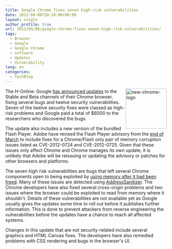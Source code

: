 ```yaml
---
title: Google Chrome fixes seven high-risk vulnerabilities
date: 2012-04-06T20:28:00+00:00
layout: single
author_profile: true
url: 2012/04/06/google-chrome-fixes-seven-high-risk-vulnerabilities/
tags:
  - Browser
  - Google
  - Google Chrome
  - software
  - Updates
  - Vulnerability
lang: en
categories: 
  - TechBlog
---
```

[<img title="new-chrome-logo" border="0" alt="new-chrome-logo" align="right" src="http://lh3.ggpht.com/-21hvbRz1hww/T39K4ZcSLwI/AAAAAAAAFbM/O1ibokDSomQ/new-chrome-logo_thumb%25255B1%25255D.png?imgmax=800" width="128" height="125" />](http://lh6.ggpht.com/-oBFEuHM2jXA/T39Ky857ckI/AAAAAAAAFbE/2TO8aqTx9KY/s1600-h/new-chrome-logo%25255B3%25255D.png)The H-Online: Google [has announced updates](http://googlechromereleases.blogspot.co.uk/2012/04/stable-and-beta-channel-updates.html) to the Stable and Beta channels of their Chrome browser, fixing several bugs and twelve security vulnerabilities. Seven of the twelve security fixes were classed as high-risk problems and Google paid a total of $6000 to the researchers who discovered the bugs. 

The update also includes a new version of the bundled Flash Player. Adobe have revised the Flash Player advisory from the [end of March](http://www.h-online.com/news/item/Patch-for-Adobe-Flash-closes-two-critical-security-holes-1486334.html) to include fixes for a Chrome/Flash only pair of memory corruption issues listed as CVE-2012-0724 and CVE-2012-0725. Given that these issues only affect Chrome and Chrome manages its own update, it is unlikely that Adobe will be reissuing or updating the advisory or patches for other browsers and platforms. 

The seven high risk vulnerabilities are bugs that left several Chrome components open to being exploited by [using memory after it had been freed](https://www.owasp.org/index.php/Using_freed_memory). Many of these issues are detected using [AddressSanitizer](http://code.google.com/p/address-sanitizer/wiki/AddressSanitizer). The Chrome developers have also fixed several cross-origin problems and two issues where the browser could be exploited to read from memory where it shouldn't. Details of these vulnerabilities are not available yet as Google usually gives the updates some time to roll out before it publishes further information. This is done to prevent attackers from reverse engineering the vulnerabilities before the updates have a chance to reach all affected systems. 

Changes in this update that are not security-related include several graphics and HTML Canvas fixes. The developers have also remedied problems with CSS rendering and bugs in the browser's UI.